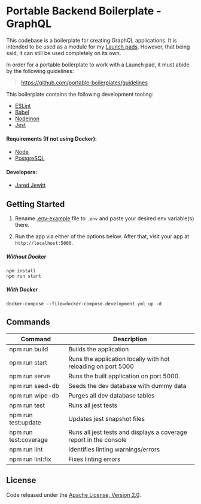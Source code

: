# Portable Backend Boilerplate - GraphQL

This codebase is a boilerplate for creating GraphQL applications. It is intended to be used as a module for 
my [Launch pads](https://github.com/launch-pads). However, that being said, it can still be used completely on its own.

In order for a portable boilerplate to work with a Launch pad, it must abide by the following guidelines:
> <https://github.com/portable-boilerplates/guidelines>

This boilerplate contains the following development tooling:

- [ESLint](https://eslint.org/)
- [Babel](https://babeljs.io/)
- [Nodemon](https://nodemon.io/)
- [Jest](https://jestjs.io/)

#### Requirements (If not using Docker):

- [Node](https://nodejs.org/en/)
- [PostgreSQL](https://www.postgresql.org/)

#### Developers:

- [Jared Jewitt](https://jared-jewitt.github.io/)

## Getting Started

1. Rename [.env-example](.env-example) file to `.env` and paste your desired env variable(s) there.

2. Run the app via either of the options below. After that, visit your app at `http://localhost:5000`.

##### Without Docker
```
npm install
npm run start
```
 
##### With Docker
```
docker-compose --file=docker-compose.development.yml up -d           
```

## Commands

| Command               | Description                                                                  |
|-----------------------|------------------------------------------------------------------------------|
| npm run build         | Builds the application                                                       |
| npm run start         | Runs the application locally with hot reloading on port 5000                 |
| npm run serve         | Runs the built application on port 5000.                                     |
| npm run seed-db       | Seeds the dev database with dummy data                                       |
| npm run wipe-db       | Purges all dev database tables                                               |
| npm run test          | Runs all jest tests                                                          |
| npm run test:update   | Updates jest snapshot files                                                  |
| npm run test:coverage | Runs all jest tests and displays a coverage report in the console            |
| npm run lint          | Identifies linting warnings/errors                                           |
| npm run lint:fix      | Fixes linting errors                                                         |

## License

Code released under the [Apache License, Version 2.0](LICENSE).
